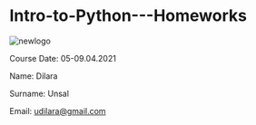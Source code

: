 # Intro-to-Python---Homeworks

![newlogo](https://user-images.githubusercontent.com/66108704/114313817-ce659080-9b00-11eb-8d47-61986b7fbe3f.png)


Course Date: 05-09.04.2021

Name: Dilara

Surname: Unsal

Email: udilara@gmail.com
